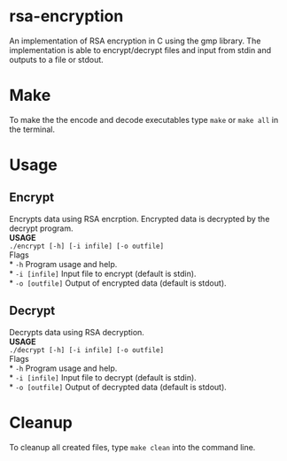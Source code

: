 # rsa-encryption
An implementation of RSA encryption in C using the gmp library. The implementation is able to encrypt/decrypt files and input from stdin and outputs to a file or stdout. 

# Make
To make the the encode and decode executables type `make` or `make all` in the terminal.

# Usage
## Encrypt  
Encrypts data using RSA encrption. Encrypted data is decrypted by the decrypt program.  
**USAGE**  
`./encrypt [-h] [-i infile] [-o outfile]`  
Flags  
    * `-h` Program usage and help.  
    * `-i [infile]` Input file to encrypt (default is stdin).  
    * `-o [outfile]` Output of encrypted data (default is stdout).  
  
## Decrypt
Decrypts data using RSA decryption.  
**USAGE**  
`./decrypt [-h] [-i infile] [-o outfile]`  
Flags  
    * `-h` Program usage and help.  
    * `-i [infile]` Input file to decrypt (default is stdin).  
    * `-o [outfile]` Output of decrypted data (default is stdout).  
  
# Cleanup
To cleanup all created files, type `make clean` into the command line.





